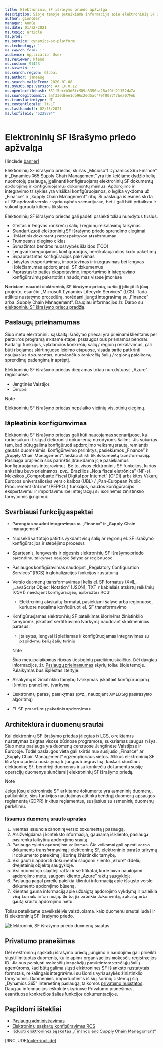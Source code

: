 ```yaml
---
title: Elektroninių SF išrašymo priedo apžvalga
description: Šioje temoje pateikiama informacija apie elektroninių SF išrašymo priedą „Microsoft Dynamics 365 Finance” ir „Dynamics 365 Supply Chain Management”.
author: gionoder
manager: AnnBe
ms.date: 01/22/2021
ms.topic: article
ms.prod: ''
ms.service: dynamics-ax-platform
ms.technology: ''
ms.search.form: ''
audience: Application User
ms.reviewer: kfend
ms.custom: 97423
ms.assetid: ''
ms.search.region: Global
ms.author: janeaug
ms.search.validFrom: 2020-07-08
ms.dyn365.ops.version: AX 10.0.12
ms.openlocfilehash: 381f5ecdb3d6fc909a8350ba28af9fd21152da7a
ms.sourcegitcommit: eaf330dbee1db96c20d5ac479f007747bea079eb
ms.translationtype: HT
ms.contentlocale: lt-LT
ms.lasthandoff: 02/15/2021
ms.locfileid: "5228794"
---
```

# <a name="electronic-invoicing-add-on-overview"></a>Elektroninių SF išrašymo priedo apžvalga

[!include [banner](../includes/banner.md)]

Elektroninių SF išrašymo priedas, skirtas „Microsoft Dynamics 365 Finance” ir „Dynamics 365 Supply Chain Management” yra itin keičiamo dydžio kelių nuomotojų paslauga, įgalinanti konfigūruojamą elektroninių SF dokumentų apdorojimą ir konfigūruojamus dokumentų mainus. Apdorojimo ir integravimo taisyklės yra visiškai konfigūruojamos, o logika vykdoma už „Finance” ir „Supply Chain Management” ribų. Ši paslauga iš esmės skirta el. SF apdoroti verslo ir vyriausybės scenarijuose, bet ji gali būti pritaikyta ir sukonfigūruota kitiems tikslams.

Elektroninių SF išrašymo priedas gali padėti pasiekti toliau nurodytus tikslus.

- Greitas ir lengvas konkrečių šalių / regionų reikalavimų taikymas
- Standartizuoti elektroninių SF išrašymo priedo sprendimo diegimai
- Išplėstinis dokumentų retrospektyvos atsekamumas
- Trumpesnis diegimo ciklas
- Sumažintos bendros nuosavybės išlaidos (TCO)
- Lengvai koreguojamos konfigūracijos, nereikalaujančios kodo pakeitimų
- Supaprastintas konfigūracijos pakavimas
- Įtaisytas eksportavimas, importavimas ir integravimas bei lengvas išplečiamumas apdorojant el. SF dokumentus
- Paprastas to paties eksportavimo, importavimo ir integravimo konfigūravimų pakartotinis naudojimas visose įmonėse

Norėdami naudoti elektroninių SF išrašymo priedą, turite jį įdiegti iš jūsų projekto, esančio „Microsoft Dynamics Lifecycle Services” (LCS). Tada atlikite nustatymo procedūrą, norėdami įjungti integravimą su „Finance” arba „Supply Chain Management”. Daugiau informacijos žr. [Darbo su elektroninių SF išrašymo priedu pradžia](e-invoicing-get-started.md).

## <a name="service-availability"></a><a name="availability"></a>Paslaugų prieinamumas

Šiuo metu elektroninių sąskaitų išrašymo priedai yra prieinami klientams per peržiūros programą ir kitame etape, paslaugos bus prieinamos bendrai. Kadangi funkcijos, vykdančios konkrečių šalių / regionų reikalavimus, gali būti ribojamos skirtinguose leidimo etapuose, visada turite patikrinti naujausius dokumentus, nurodančius konkrečių šalių / regionų palaikomų sprendimų padengimą ir aprėptį.

Elektroninių SF išrašymo priedas diegiamas toliau nurodytuose „Azure” regionuose.

- Jungtinės Valstijos
- Europa

> [!NOTE]
> Elektroninių SF išrašymo priedas nepalaiko vietinių visuotinių diegimų.

## <a name="extended-configurability"></a>Išplėstinis konfigūravimas

Elektroninių SF išrašymo priedas gali būti naudojamas scenarijuose, kai turite sukurti ir siųsti elektroninį dokumentą nurodytoms šalims. Jis sukurtas tam, kad būtų galima konfigūruoti apdorojimo veiksmų srautą, remiantis gautais duomenimis. Konfigūravimo parinktys, pasiekiamos „Finance” ir „Supply Chain Management”, leidžia atlikti tik dokumentų transformaciją. Paslauga praplečia šias parinktis įtraukdama joje pasiekiamus konfigūruojamus integravimus. Be to, visos elektroninių SF funkcijos, kurios anksčiau buvo prieinamos, pvz., Brazilijos „Nota fiscal eletrônica” (NF-e), Meksikos „Comprobante Fiscal Digital por Internet” (CFDI) arba kitos Vakarų Europos universaliosios verslo kalbos (UBL) / „Pan-European Public Procurement OnLine” (PEPPOL) funkcijos, naudos konfigūracijas eksportavimui ir importavimui bei integracijų su išorinėmis žiniatinklio tarnybomis įjungimui.

## <a name="feature-highlights"></a>Svarbiausi funkcijų aspektai

- Parengtas naudoti integravimas su „Finance” ir „Supply Chain management”
- Nuosekli vartotojo patirtis vykdant visų šalių ar regionų el. SF išrašymo konfigūracijos ir stebėjimo procesus
- Spartesnis, lengvesnis ir pigesnis elektroninių SF išrašymo priedo sprendimų taikymas naujose šalyse ar regionuose
- Paslaugos konfigūravimas naudojant „Regulatory Configuration Services” (RCS) ir globalizacijos funkcijos nustatymą
- Verslo duomenų transformavimas į kelis el. SF formatus (XML, „JavaScript Object Notation“ \[JSON\], TXT ir kableliais atskirtų reikšmių \[CSV\]) naudojant konfigūracijas, apibrėžtas RCS:

    - Elektroninių ataskaitų formatai, pasiekiami šalyse arba regionuose, kuriuose negalima konfigūruoti el. SF transformavimo

- Konfigūruojamas elektroninių SF pateikimas išorinėms žiniatinklio tarnyboms, įskaitant sertifikavimo tvarkymą naudojant skaitmeninius parašus:

    - Įtaisytas, lengvai išplečiamas ir konfigūruojamas integravimas su papildomu kelių šalių turiniu

    > [!NOTE]
    > Šiuo metu palaikomas ribotas tiesioginių pateikimų skaičius. Dėl daugiau informacijos, žr. [Paslaugų prieinamumas](#availability) skyrių toliau šioje temoje. Palaikymas bus išplėstas ateityje.

- Atsakymų iš žiniatinklio tarnybų tvarkymas, įskaitant konfigūruojamų išimties pranešimų tvarkymą
- Elektroninių parašų palaikymas (pvz., naudojant XMLDSig pasirašymo algoritmą)
- El. SF pranešimų paketinis apdorojimas

## <a name="architecture-and-data-flow"></a>Architektūra ir duomenų srautai

Kai elektroninių SF išrašymo priedas įdiegtas iš LCS, o reikiamas nustatymas baigtas visose būtinose programose, sukuriamas saugus ryšys. Šiuo metu paslauga yra duomenų centruose Jungtinėse Valstijose ir Europoje. Todėl paslaugos vieta gali skirtis nuo susijusio „Finance” ar „Supply Chain Management” egzemplioriaus vietos. Atlikus elektroninių SF išrašymo priedo nustatymą ir įjungus integravimą, kaskart siunčiant elektroninę SF, bendrieji duomenys ir su konkrečiu dokumentu susiję operacijų duomenys siunčiami į elektroninių SF išrašymo priedą.

> [!NOTE]
> Jeigu jūsų elektroninėje SF ar kitame dokumente yra asmeninių duomenų, patikrinkite, šios funkcijos naudojimas atitinka bendrąjį duomenų apsaugos reglamentą (GDPR) ir kitus reglamentus, susijusius su asmeninių duomenų perkėlimu.

### <a name="high-level-description-of-the-data-flow"></a>Išsamus duomenų srauto aprašas

1. Klientas išsiunčia kanoninį verslo dokumentą į paslaugą.
2. Atsižvelgdama į konteksto informaciją, gaunamą iš kliento, paslauga pasirenka taikytiną apdorojimo srautą.
3. Paslauga vykdo apdorojimo veiksmus. Šie veiksmai gali apimti verslo dokumento transformavimą į elektroninę SF, elektroninio parašo taikymą ir dokumento pateikimą į išorinę žiniatinklio tarnybą.
4. Visi gauti ir apdoroti dokumentai saugomi kliento „Azure“ didelių dvejetainių objektų saugykloje.
5. Visi nuomotojo slaptieji raktai ir sertifikatai, kurie buvo naudojami apdorojimo metu, saugomi kliento „Azure” raktų saugykloje.
6. Paslauga pagal poreikį pateikia klientui informaciją apie išsiųsto verslo dokumento apdorojimo būseną.
7. Klientas gauna informaciją apie užbaigtą apdorojimo vykdymą ir pateikia visą žurnalo informaciją. Be to, jis pateikia dokumentą, sukurtą arba gautą srauto apdorojimo metu.

Toliau pateiktame paveikslėlyje vaizduojama, kaip duomenų srautai juda į ir iš elektroninių SF išrašymo priedo.

![Elektroninių SF išrašymo priedo duomenų srautas](media/e-invoicing-service-data-flow-diagram-overview.png)

## <a name="privacy-notice"></a>Privatumo pranešimas
Dėl elektroninių sąskaitų išrašymo priedų įjungimo ir naudojimo gali prireikti siųsti limituotus duomenis, kurie apima organizacijos mokesčių registracijos ID. Jie bus persiųsti mokesčių inspekcijų patvirtintoms trečiųjų šalių agentūroms, kad būtų galima siųsti elektronines SF iš anksto nustatytais formatais, reikalingais integravimui su šiomis vyriausybės žiniatinklio tarnybomis. Duomenims, importuotiems iš šių išorinių sistemų į šią „Dynamics 365” internetinę paslaugą, taikomos [privatumo nuostatos](https://go.microsoft.com/fwlink/?LinkId=512132). Daugiau informacijos ieškokite skyriuose Privatumo pranešimas, esančiuose konkrečios šalies funkcijos dokumentacijoje.

## <a name="additional-resources"></a>Papildomi ištekliai
- [Paslaugų administravimas](e-invoicing-service-administration.md)
- [Elektroninių sąskaitų konfigūravimas RCS](e-invoicing-configuration-rcs.md)
- [Išduoti elektronines sąskaitas „Finance and Supply Chain Management”](e-invoicing-issuing-electronic-invoices-finance-supply-chain-management.md)


[!INCLUDE[footer-include](../../includes/footer-banner.md)]